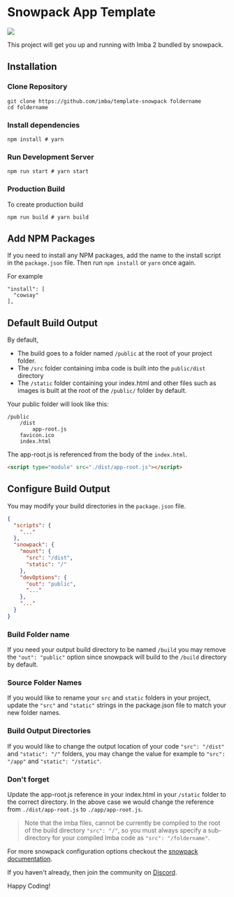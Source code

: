 # Snowpack App Template

<img src="https://raw.githubusercontent.com/imba/template-snowpack/master/static/imba-snowpack-social-preview-1280x640.png?token=ADHTGL2XTONCPV33Z33WQ727FRLI2"></a>

This project will get you up and running with Imba 2 bundled by snowpack.

## Installation

### Clone Repository

```
git clone https://github.com/imba/template-snowpack foldername
cd foldername
```

### Install dependencies

```
npm install # yarn
```

### Run Development Server

```
npm run start # yarn start
```

### Production Build

To create production build

```
npm run build # yarn build
```

## Add NPM Packages

If you need to install any NPM packages, add the name to the install script in the `package.json` file. Then run `npm install` or `yarn` once again.

For example

```
"install": [
  "cowsay"
],
```

## Default Build Output

By default,
- The build goes to a folder named `/public` at the root of your project folder.
- The `/src` folder containing imba code is built into the `public/dist` directory
- The `/static` folder containing your index.html and other files such as images is built at the root of the `/public/` folder by default.

Your public folder will look like this:

```
/public
    /dist
        app-root.js
    favicon.ico
    index.html
```

The app-root.js is referenced from the body of the `index.html`.

```html
<script type="module" src="./dist/app-root.js"></script>
```

## Configure Build Output

You may modify your build directories in the `package.json` file.

```json
{
  "scripts": {
    "..."
  },
  "snowpack": {
    "mount": {
      "src": "/dist",
      "static": "/"
    },
    "devOptions": {
      "out": "public",
      "..."
    },
    "..."
  }
}

```

### Build Folder name

If you need your output build directory to be named `/build` you may remove the `"out": "public"` option since snowpack will build to the `/build` directory by default.

### Source Folder Names 

If you would like to rename your `src` and `static` folders in your project, update the `"src"` and `"static"` strings in the package.json file to match your new folder names.

### Build Output Directories

If you would like to change the output location of your code `"src": "/dist"` and `"static": "/"` folders, you may change the value for example to `"src": "/app"` and `"static": "/static"`. 

### Don't forget

Update the app-root.js reference in your index.html in your `/static` folder to the correct directory. In the above case we would change the reference from `./dist/app-root.js` to `./app/app-root.js`.

> Note that the imba files, cannot be currently be compiled to the root of the build directory `"src": "/"`, so you must always specify a sub-directory for your compiled Imba code as `"src": "/foldername"`.

For more snowpack configuration options checkout the [snowpack documentation](https://www.snowpack.dev/#all-config-options).

If you haven't already, then join the community on [Discord](https://discord.gg/mkcbkRw).

Happy Coding!

